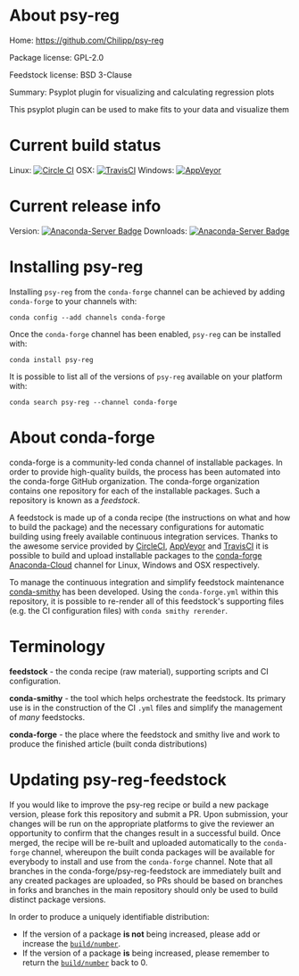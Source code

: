 About psy-reg
=============

Home: https://github.com/Chilipp/psy-reg

Package license: GPL-2.0

Feedstock license: BSD 3-Clause

Summary: Psyplot plugin for visualizing and calculating regression plots

This psyplot plugin can be used to make fits to your data and visualize
them


Current build status
====================

Linux: [![Circle CI](https://circleci.com/gh/conda-forge/psy-reg-feedstock.svg?style=shield)](https://circleci.com/gh/conda-forge/psy-reg-feedstock)
OSX: [![TravisCI](https://travis-ci.org/conda-forge/psy-reg-feedstock.svg?branch=master)](https://travis-ci.org/conda-forge/psy-reg-feedstock)
Windows: [![AppVeyor](https://ci.appveyor.com/api/projects/status/github/conda-forge/psy-reg-feedstock?svg=True)](https://ci.appveyor.com/project/conda-forge/psy-reg-feedstock/branch/master)

Current release info
====================
Version: [![Anaconda-Server Badge](https://anaconda.org/conda-forge/psy-reg/badges/version.svg)](https://anaconda.org/conda-forge/psy-reg)
Downloads: [![Anaconda-Server Badge](https://anaconda.org/conda-forge/psy-reg/badges/downloads.svg)](https://anaconda.org/conda-forge/psy-reg)

Installing psy-reg
==================

Installing `psy-reg` from the `conda-forge` channel can be achieved by adding `conda-forge` to your channels with:

```
conda config --add channels conda-forge
```

Once the `conda-forge` channel has been enabled, `psy-reg` can be installed with:

```
conda install psy-reg
```

It is possible to list all of the versions of `psy-reg` available on your platform with:

```
conda search psy-reg --channel conda-forge
```


About conda-forge
=================

conda-forge is a community-led conda channel of installable packages.
In order to provide high-quality builds, the process has been automated into the
conda-forge GitHub organization. The conda-forge organization contains one repository
for each of the installable packages. Such a repository is known as a *feedstock*.

A feedstock is made up of a conda recipe (the instructions on what and how to build
the package) and the necessary configurations for automatic building using freely
available continuous integration services. Thanks to the awesome service provided by
[CircleCI](https://circleci.com/), [AppVeyor](http://www.appveyor.com/)
and [TravisCI](https://travis-ci.org/) it is possible to build and upload installable
packages to the [conda-forge](https://anaconda.org/conda-forge)
[Anaconda-Cloud](http://docs.anaconda.org/) channel for Linux, Windows and OSX respectively.

To manage the continuous integration and simplify feedstock maintenance
[conda-smithy](http://github.com/conda-forge/conda-smithy) has been developed.
Using the ``conda-forge.yml`` within this repository, it is possible to re-render all of
this feedstock's supporting files (e.g. the CI configuration files) with ``conda smithy rerender``.


Terminology
===========

**feedstock** - the conda recipe (raw material), supporting scripts and CI configuration.

**conda-smithy** - the tool which helps orchestrate the feedstock.
                   Its primary use is in the construction of the CI ``.yml`` files
                   and simplify the management of *many* feedstocks.

**conda-forge** - the place where the feedstock and smithy live and work to
                  produce the finished article (built conda distributions)


Updating psy-reg-feedstock
==========================

If you would like to improve the psy-reg recipe or build a new
package version, please fork this repository and submit a PR. Upon submission,
your changes will be run on the appropriate platforms to give the reviewer an
opportunity to confirm that the changes result in a successful build. Once
merged, the recipe will be re-built and uploaded automatically to the
`conda-forge` channel, whereupon the built conda packages will be available for
everybody to install and use from the `conda-forge` channel.
Note that all branches in the conda-forge/psy-reg-feedstock are
immediately built and any created packages are uploaded, so PRs should be based
on branches in forks and branches in the main repository should only be used to
build distinct package versions.

In order to produce a uniquely identifiable distribution:
 * If the version of a package **is not** being increased, please add or increase
   the [``build/number``](http://conda.pydata.org/docs/building/meta-yaml.html#build-number-and-string).
 * If the version of a package **is** being increased, please remember to return
   the [``build/number``](http://conda.pydata.org/docs/building/meta-yaml.html#build-number-and-string)
   back to 0.
